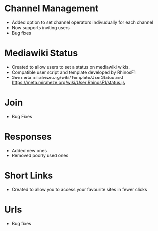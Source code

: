 # Channel Management
- Added option to set channel operators indivudually for each channel
- Now supports inviting users
- Bug fixes
# Mediawiki Status
- Created to allow users to set a status on mediawiki wikis.
- Compatible user script and template developed by RhinosF1
- See meta.miraheze.org/wiki/Template:UserStatus and https://meta.miraheze.org/wiki/User:RhinosF1/status.js
# Join
- Bug Fixes
# Responses
- Added new ones
- Removed poorly used ones
# Short Links
- Created to allow you to access your favourite sites in fewer clicks
# Urls
- Bug fixes
